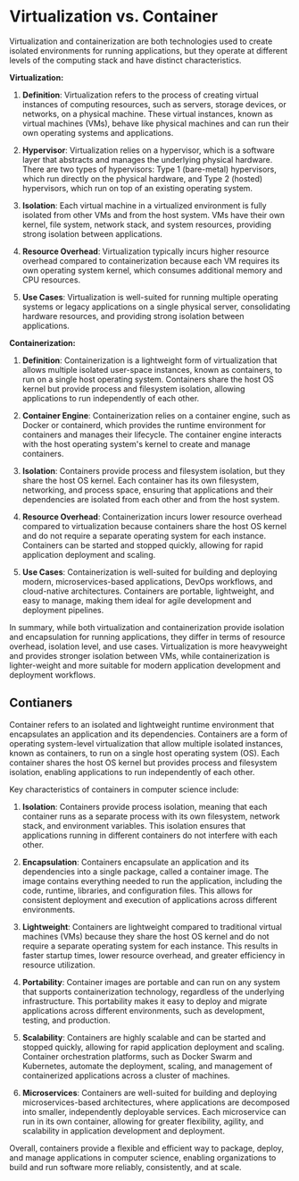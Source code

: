 # Virtualization vs. Container

Virtualization and containerization are both technologies used to create isolated environments for running applications, but they operate at different levels of the computing stack and have distinct characteristics.

**Virtualization:**

1. **Definition**: Virtualization refers to the process of creating virtual instances of computing resources, such as servers, storage devices, or networks, on a physical machine. These virtual instances, known as virtual machines (VMs), behave like physical machines and can run their own operating systems and applications.

2. **Hypervisor**: Virtualization relies on a hypervisor, which is a software layer that abstracts and manages the underlying physical hardware. There are two types of hypervisors: Type 1 (bare-metal) hypervisors, which run directly on the physical hardware, and Type 2 (hosted) hypervisors, which run on top of an existing operating system.

3. **Isolation**: Each virtual machine in a virtualized environment is fully isolated from other VMs and from the host system. VMs have their own kernel, file system, network stack, and system resources, providing strong isolation between applications.

4. **Resource Overhead**: Virtualization typically incurs higher resource overhead compared to containerization because each VM requires its own operating system kernel, which consumes additional memory and CPU resources.

5. **Use Cases**: Virtualization is well-suited for running multiple operating systems or legacy applications on a single physical server, consolidating hardware resources, and providing strong isolation between applications.

**Containerization:**

1. **Definition**: Containerization is a lightweight form of virtualization that allows multiple isolated user-space instances, known as containers, to run on a single host operating system. Containers share the host OS kernel but provide process and filesystem isolation, allowing applications to run independently of each other.

2. **Container Engine**: Containerization relies on a container engine, such as Docker or containerd, which provides the runtime environment for containers and manages their lifecycle. The container engine interacts with the host operating system's kernel to create and manage containers.

3. **Isolation**: Containers provide process and filesystem isolation, but they share the host OS kernel. Each container has its own filesystem, networking, and process space, ensuring that applications and their dependencies are isolated from each other and from the host system.

4. **Resource Overhead**: Containerization incurs lower resource overhead compared to virtualization because containers share the host OS kernel and do not require a separate operating system for each instance. Containers can be started and stopped quickly, allowing for rapid application deployment and scaling.

5. **Use Cases**: Containerization is well-suited for building and deploying modern, microservices-based applications, DevOps workflows, and cloud-native architectures. Containers are portable, lightweight, and easy to manage, making them ideal for agile development and deployment pipelines.

In summary, while both virtualization and containerization provide isolation and encapsulation for running applications, they differ in terms of resource overhead, isolation level, and use cases. Virtualization is more heavyweight and provides stronger isolation between VMs, while containerization is lighter-weight and more suitable for modern application development and deployment workflows.

## Contianers

Container refers to an isolated and lightweight runtime environment that encapsulates an application and its dependencies. Containers are a form of operating system-level virtualization that allow multiple isolated instances, known as containers, to run on a single host operating system (OS). Each container shares the host OS kernel but provides process and filesystem isolation, enabling applications to run independently of each other.

Key characteristics of containers in computer science include:

1. **Isolation**: Containers provide process isolation, meaning that each container runs as a separate process with its own filesystem, network stack, and environment variables. This isolation ensures that applications running in different containers do not interfere with each other.

2. **Encapsulation**: Containers encapsulate an application and its dependencies into a single package, called a container image. The image contains everything needed to run the application, including the code, runtime, libraries, and configuration files. This allows for consistent deployment and execution of applications across different environments.

3. **Lightweight**: Containers are lightweight compared to traditional virtual machines (VMs) because they share the host OS kernel and do not require a separate operating system for each instance. This results in faster startup times, lower resource overhead, and greater efficiency in resource utilization.

4. **Portability**: Container images are portable and can run on any system that supports containerization technology, regardless of the underlying infrastructure. This portability makes it easy to deploy and migrate applications across different environments, such as development, testing, and production.

5. **Scalability**: Containers are highly scalable and can be started and stopped quickly, allowing for rapid application deployment and scaling. Container orchestration platforms, such as Docker Swarm and Kubernetes, automate the deployment, scaling, and management of containerized applications across a cluster of machines.

6. **Microservices**: Containers are well-suited for building and deploying microservices-based architectures, where applications are decomposed into smaller, independently deployable services. Each microservice can run in its own container, allowing for greater flexibility, agility, and scalability in application development and deployment.

Overall, containers provide a flexible and efficient way to package, deploy, and manage applications in computer science, enabling organizations to build and run software more reliably, consistently, and at scale.
